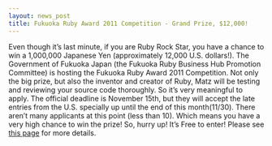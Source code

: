 ```yaml
---
layout: news_post
title: Fukuoka Ruby Award 2011 Competition - Grand Prize, $12,000!
---
```


Even though it’s last minute, if you are Ruby Rock Star, you have a
chance to win a 1,000,000 Japanese Yen (approximately 12,000 U.S.
dollars!). The Government of Fukuoka Japan (the Fukuoka Ruby Business
Hub Promotion Committee) is hosting the Fukuoka Ruby Award 2011
Competition. Not only the big prize, but also the inventor and creator
of Ruby, Matz will be testing and reviewing your source code thoroughly.
So it’s very meaningful to apply. The official deadline is November
15th, but they will accept the late entries from the U.S. specially up
until the end of this month(11/30). There aren’t many applicants at this
point (less than 10). Which means you have a very high chance to win the
prize! So, hurry up! It’s Free to enter! Please see [this page][1] for
more details.

[1]: http://www.f-ruby.com/en/news/information/11 
